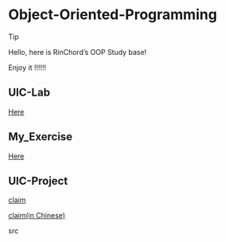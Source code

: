 # Object-Oriented-Programming

> [!TIP]
>
> Hello, here is RinChord’s OOP Study base!
>
> Enjoy it !!!!!!

## UIC-Lab

[Here](Excercise/UIC_Lab)

## My_Exercise

[Here](Excercise/Own_Lab)

## UIC-Project

[claim](Project/OOPProject.pdf)

[claim(in Chinese)](Project/OOPProject_Zh-CN.md)

src
